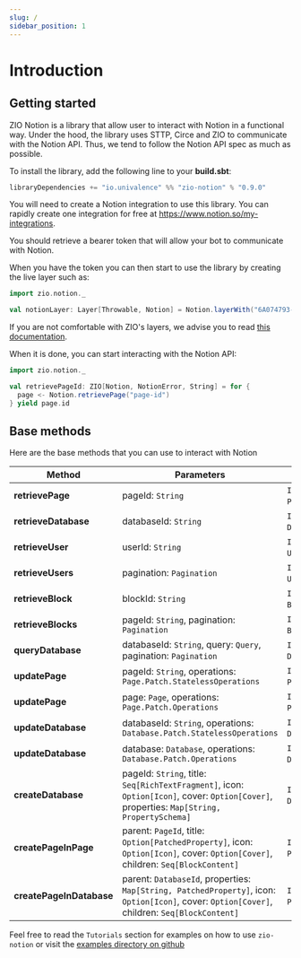 ```yaml
---
slug: /
sidebar_position: 1
---
```


# Introduction

## Getting started

ZIO Notion is a library that allow user to interact with Notion in a functional way. Under the hood, the library uses
STTP, Circe and ZIO to communicate with the Notion API. Thus, we tend to follow the Notion API spec as much as possible.

To install the library, add the following line to your **build.sbt**:

```scala
libraryDependencies += "io.univalence" %% "zio-notion" % "0.9.0"
```

You will need to create a Notion integration to use this library. You can rapidly create one integration for free at
https://www.notion.so/my-integrations.

You should retrieve a bearer token that will allow your bot to communicate with Notion.

When you have the token you can then start to use the library by creating the live layer such as:

```scala
import zio.notion._

val notionLayer: Layer[Throwable, Notion] = Notion.layerWith("6A074793-D735-4BF6-9159-24351D239BBC")
```

If you are not comfortable with ZIO's layers, we advise you to read 
[this documentation](https://zio.dev/next/datatypes/contextual/zlayer).

When it is done, you can start interacting with the Notion API:

```scala
import zio.notion._

val retrievePageId: ZIO[Notion, NotionError, String] = for {
  page <- Notion.retrievePage("page-id")
} yield page.id
```
## Base methods

Here are the base methods that you can use to interact with Notion

| Method                   | Parameters                                                                                                                                    | Return type                          |
|--------------------------|-----------------------------------------------------------------------------------------------------------------------------------------------|--------------------------------------|
| **retrievePage**         | pageId: `String`                                                                                                                              | `IO`[`NotionError`, `Page`]          |
| **retrieveDatabase**     | databaseId: `String`                                                                                                                          | `IO`[`NotionError`, `Database`]      |
| **retrieveUser**         | userId: `String`                                                                                                                              | `IO`[`NotionError`, `User`]          |
| **retrieveUsers**        | pagination: `Pagination`                                                                                                                      | `IO`[`NotionError`, `Users`]         |
| **retrieveBlock**        | blockId: `String`                                                                                                                             | `IO`[`NotionError`, `Block`]         |
| **retrieveBlocks**       | pageId: `String`, pagination: `Pagination`                                                                                                    | `IO`[`NotionError`, `Blocks`]        |
| **queryDatabase**        | databaseId: `String`, query: `Query`, pagination: `Pagination`                                                                                | `IO`[`NotionError`, `DatabaseQuery`] |
| **updatePage**           | pageId: `String`, operations: `Page.Patch.StatelessOperations`                                                                                | `IO`[`NotionError`, `Page`]          |
| **updatePage**           | page: `Page`, operations: `Page.Patch.Operations`                                                                                             | `IO`[`NotionError`, `Page`]          |
| **updateDatabase**       | databaseId: `String`, operations: `Database.Patch.StatelessOperations`                                                                        | `IO`[`NotionError`, `Database`]      |
| **updateDatabase**       | database: `Database`, operations: `Database.Patch.Operations`                                                                                 | `IO`[`NotionError`, `Database`]      |
| **createDatabase**       | pageId: `String`, title: `Seq[RichTextFragment]`, icon: `Option[Icon]`, cover: `Option[Cover]`, properties: `Map[String, PropertySchema]`     | `IO`[`NotionError`, `Database`]      |
| **createPageInPage**     | parent: `PageId`, title: `Option[PatchedProperty]`, icon: `Option[Icon]`, cover: `Option[Cover]`, children: `Seq[BlockContent]`               | `IO`[`NotionError`, `Page`]          |
| **createPageInDatabase** | parent: `DatabaseId`, properties: `Map[String, PatchedProperty]`, icon: `Option[Icon]`, cover: `Option[Cover]`, children: `Seq[BlockContent]` | `IO`[`NotionError`, `Page`]          |

Feel free to read the `Tutorials` section for examples on how to use `zio-notion` or visit the [examples directory on github](https://github.com/univalence/zio-notion/tree/master/examples/)




